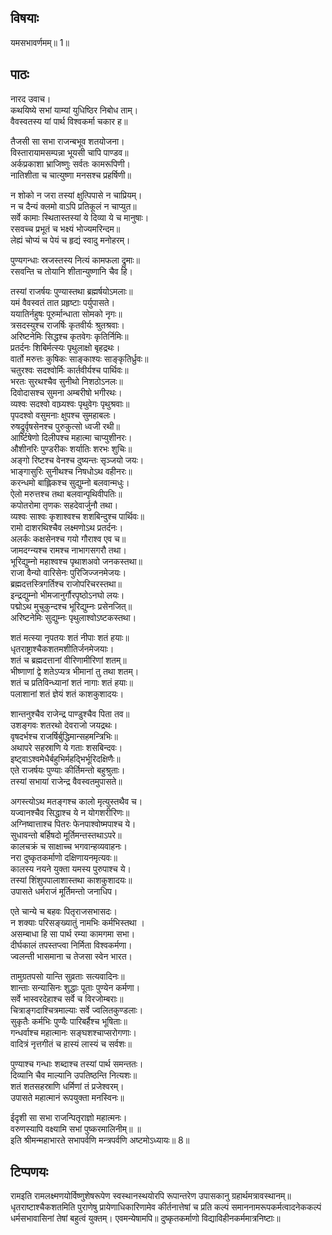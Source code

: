 ## विषयाः

यमसभावर्णमम्॥ 1॥

## पाठः

नारद उवाच।  
कथयिष्ये सभां याम्यां युधिष्ठिर निबोध ताम्।  
वैवस्वतस्य यां पार्थ विश्वकर्मा चकार ह॥  

तैजसी सा सभा राजन्बभूव शतयोजना।  
विस्तारायामसम्पन्ना भूयसी चापि पाण्डव॥  
अर्कप्रकाशा भ्राजिष्णुः सर्वतः कामरूपिणी।  
नातिशीता च चात्युष्णा मनसश्च प्रहर्षिणी॥  

न शोको न जरा तस्यां क्षुत्पिपासे न चाप्रियम्।  
न च दैन्यं क्लमो वाऽपि प्रतिकूलं न चाप्युत॥  
सर्वे कामाः स्थितास्तस्यां ये दिव्या ये च मानुषाः।  
रसवच्च प्रभूतं च भक्ष्यं भोज्यमरिन्दम॥  
लेह्यं चोप्यं च पेयं च हृद्यं स्वादु मनोहरम्।  

पुण्यगन्धाः स्रजस्तस्य नित्यं कामफला द्रुमाः॥  
रसवन्ति च तोयानि शीतान्युष्णानि चैव हि।  

तस्यां राजर्षयः पुण्यास्तथा ब्रह्मर्षयोऽमलाः॥  
यमं वैवस्वतं तात प्रहृष्टाः पर्युपासते।  
ययातिर्नहुषः पूरुर्मान्धाता सोमको नृगः॥  
त्रसदस्युश्च राजर्षिः कृतवीर्यः श्रुतश्रवाः।  
अरिष्टनेमिः सिद्धश्च कृतवेगः कृतिर्निमिः॥  
प्रतर्दनः शिबिर्मत्स्यः पृथुलाक्षो बृहद्रथः।  
वार्तो मरुत्तः कुषिकः साङ्काश्यः साङ्कृतिर्ध्रुवः॥  
चतुरश्वः सदश्वोर्मिः कार्तवीर्यश्च पार्थिवः॥  
भरतः सुरथश्चैव सुनीथो निशठोऽनलः॥  
दिवोदासश्च सुमना अम्बरीषो भगीरथः।  
व्यश्वः सदश्वो वाघ्र्यश्वः पृथुवेगः पृथुश्रवाः॥  
पृपदश्वो वसुमनाः क्षुपश्च सुमहाबलः।  
रुषद्रुर्वृषसेनश्च पुरुकुत्सो ध्वजी रथी॥  
आर्ष्टिषेणो दिलीपश्च महात्मा चाप्युशीनरः।  
औशीनरिः पुण्डरीकः शर्यातिः शरभः शुचिः॥  
अङ्गो रिष्टश्च वेनश्च दुष्यन्तः सृञ्जयो जयः।  
भाङ्गासुरिः सुनीथश्च निषधोऽथ वहीनरः॥  
करन्धमो बाह्लिकश्च सुद्युम्नो बलवान्मधुः।  
ऐलो मरुत्तश्च तथा बलवान्पृथिवीपतिः॥  
कपोतरोमा तृणकः सहदेवार्जुनौ तथा।  
व्यश्वः साश्वः कृशाश्वश्च शशबिन्दुश्च पार्थिवः॥  
रामो दाशरथिश्चैव लक्ष्मणोऽथ प्रतर्दनः।  
अलर्कः कक्षसेनश्च गयो गौराश्व एव च॥  
जामदग्न्यश्च रामश्च नाभागसगरौ तथा।  
भूरिद्युम्नो महाश्वश्च पृथाशअवो जनकस्तथा॥  
राजा वैन्यो वारिसेनः पुरिजिज्जनमेजयः।  
ब्रह्मदत्तस्त्रिगर्तिश्च राजोपरिचरस्तथा॥  
इन्द्रद्युम्नो भीमजानुर्गौरपृष्ठोऽनघो लयः।  
पद्मोऽथ मुचुकुन्दश्च भूरिद्युम्नः प्रसेनजित्॥  
अरिष्टनेमिः सुद्युम्नः पृथुलाश्वोऽष्टकस्तथा।  

शतं मत्स्या नृपतयः शतं नीपाः शतं हयाः॥  
धृतराष्ट्राश्चैकशतमशीतिर्जनमेजयाः।  
शतं च ब्रह्मदत्तानां वीरिणामीरिणां शतम्॥  
भीष्णाणां द्वे शतेऽप्यत्र भीमानां तु तथा शतम्।  
शतं च प्रतिविन्ध्यानां शतं नागाः शतं हयाः॥  
पलाशानां शतं ज्ञेयं शतं काशकुशादयः।  

शान्तनुश्चैव राजेन्द्र पाण्डुश्चैव पिता तव॥  
उशङ्गवः शतरथो देवराजो जयद्रथः।  
वृषदर्भश्च राजर्षिर्बुद्धिमान्सहमन्त्रिभिः॥  
अथापरे सहस्राणि ये गताः शसबिन्दवः।  
इष्ट्वाऽश्वमेधैर्बहुभिर्महद्भिर्भूरिदक्षिणैः॥  
एते राजर्षयः पुण्याः कीर्तिमन्तो बहुश्रुताः।  
तस्यां सभायां राजेन्द्र वैवस्वतमुपासते॥  

अगस्त्योऽथ मतङ्गश्च कालो मृत्युस्तथैव च।  
यज्वानश्चैव सिद्धाश्च ये न योगशरीरिणः॥  
अग्निष्वात्ताश्च पितरः फेनपाश्वोष्मपाश्च ये।  
सुधावन्तो बर्हिषदो मूर्तिमन्तस्तथाऽपरे॥  
कालचक्रं च साक्षाच्च भगवान्हव्यवाहनः।  
नरा दुष्कृतकर्माणो दक्षिणायनमृत्यवः॥  
कालस्य नयने युक्ता यमस्य पुरुपाश्च ये।  
तस्यां शिंशुपपालाशास्तथा काशकुशादयः॥  
उपासते धर्मराजं मूर्तिमन्तो जनाधिप।  

एते चान्ये च बहवः पितृराजसभासदः।  
न शक्याः परिसङ्ख्यातुं नामभिः कर्मभिस्तथा ।  
असम्बाधा हि सा पार्थ रम्या कामगमा सभा।  
दीर्घकालं तपस्तप्त्वा निर्मिता विश्वकर्मणा।  
ज्वलन्ती भासमाना च तेजसा स्वेन भारत।  

तामुग्रतपसो यान्ति सुव्रताः सत्यवादिनः॥  
शान्ताः सन्यासिनः शुद्धाः पूताः पुण्येन कर्मणा।  
सर्वे भास्वरदेहाश्च सर्वे च विरजोम्बराः॥  
चित्राङ्गदाश्चित्रमाल्याः सर्वे ज्वलितकुण्डलाः।  
सुकृतैः कर्मभिः पुण्यैः पारिबर्हैश्च भूषिताः॥  
गन्धर्वाश्च महात्मानः सङ्घशश्चाप्सरोगणाः।  
वादित्रं नृत्तगीतं च हास्यं लास्यं च सर्वशः॥  

पुण्याश्च गन्धाः शब्दाश्च तस्यां पार्थ समन्ततः।  
दिव्यानि चैव माल्यानि उपतिष्ठन्ति नित्यशः॥  
शतं शतसहस्राणि धर्मिणां तं प्रजेश्वरम्।  
उपासते महात्मानं रूपयुक्ता मनस्विनः॥  

ईदृशी सा सभा राजन्पितृराज्ञो महात्मनः।  
वरुणस्यापि वक्ष्यामि सभां पुष्करमालिनीम्॥ ॥  
इति श्रीमन्महाभारते सभापर्वणि मन्त्रपर्वणि अष्टमोऽध्यायः॥ 8॥

## टिप्पणयः

 रामइति रामलक्ष्मणयोर्विष्णुशेषरूपेण स्वस्थानस्थयोरपि रूपान्तरेण उपासकानु ग्रहार्थमत्रावस्थानम्॥ धृतराष्टाश्चैकशतमिति पुराणेषु प्रायेणाधिकारिणामेव कीर्तनात्तेषां च प्रति कल्पं समाननामरूपकर्मत्वादनेककल्पं धर्मसभावासिनां तेषां बहुत्वं युक्तम्। एवमन्येषामपि॥ दुष्कृतकर्माणो विद्याविहीनकर्ममात्रनिष्टाः॥

